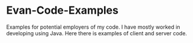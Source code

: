 Evan-Code-Examples
==================

Examples for potential employers of my code.
I have mostly worked in developing using Java. Here there is examples of client and server code.
